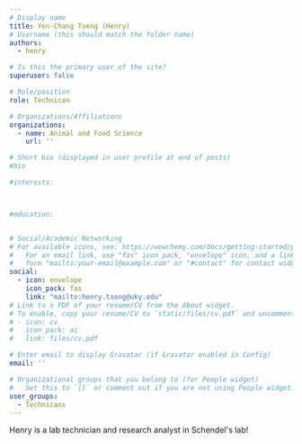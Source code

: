 ```yaml
---
# Display name
title: Yen-Chang Tseng (Henry)
# Username (this should match the folder name)
authors:
  - henry

# Is this the primary user of the site?
superuser: false

# Role/position
role: Technican

# Organizations/Affiliations
organizations:
  - name: Animal and Food Science
    url: ''

# Short bio (displayed in user profile at end of posts)
#bio

#interests:



#education:


# Social/Academic Networking
# For available icons, see: https://wowchemy.com/docs/getting-started/page-builder/#icons
#   For an email link, use "fas" icon pack, "envelope" icon, and a link in the
#   form "mailto:your-email@example.com" or "#contact" for contact widget.
social:
  - icon: envelope
    icon_pack: fas
    link: "mailto:henry.tseng@uky.edu"
# Link to a PDF of your resume/CV from the About widget.
# To enable, copy your resume/CV to `static/files/cv.pdf` and uncomment the lines below.
# - icon: cv
#   icon_pack: ai
#   link: files/cv.pdf

# Enter email to display Gravatar (if Gravatar enabled in Config)
email: ''

# Organizational groups that you belong to (for People widget)
#   Set this to `[]` or comment out if you are not using People widget.
user_groups:
  - Technicans
---
```


Henry is a lab technician and research analyst in Schendel's lab!

